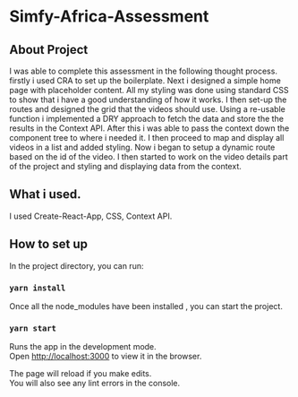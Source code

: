 # Simfy-Africa-Assessment

## About Project

I was able to complete this assessment in the following thought process. firstly i used CRA to set up the boilerplate.
Next i designed a simple home page with placeholder content. 
All my styling was done using standard CSS to show that i have a  good understanding  of how it works.
I then set-up the routes and designed the grid that the videos should use.
Using a re-usable function i implemented a DRY approach to fetch the data and store the the results in the Context API.
After this i was able to pass the context down the component tree to where i needed it.
I then proceed to map and display all videos in a list and added styling.
Now i began to setup a dynamic route based on  the id of the video.
I then started to work on the video details part of the project and styling and displaying data from the context.

## What i used.

I used Create-React-App, CSS, Context API.



## How to set up

In the project directory, you can run:

### `yarn install`

Once all the node_modules have been installed , you can start the project.

### `yarn start`

Runs the app in the development mode.\
Open [http://localhost:3000](http://localhost:3000) to view it in the browser.

The page will reload if you make edits.\
You will also see any lint errors in the console.
